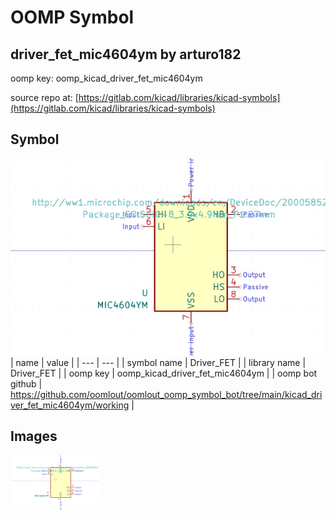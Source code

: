 # OOMP Symbol  
## driver_fet_mic4604ym  by arturo182  
  
oomp key: oomp_kicad_driver_fet_mic4604ym  
  
source repo at: [https://gitlab.com/kicad/libraries/kicad-symbols](https://gitlab.com/kicad/libraries/kicad-symbols)  
## Symbol  
  
[![working.png](working_600.png)](working.png)  
| name | value | 
| --- | --- | 
| symbol name | Driver_FET | 
| library name | Driver_FET | 
| oomp key | oomp_kicad_driver_fet_mic4604ym | 
| oomp bot github | https://github.com/oomlout/oomlout_oomp_symbol_bot/tree/main/kicad_driver_fet_mic4604ym/working | 
## Images  
  
[![working.png](working_140.png)](working.png)  
